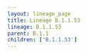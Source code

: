 ```yaml
---
layout: lineage_page
title: Lineage B.1.1.53
lineage: B.1.1.53
parent: B.1.1
children: ['B.1.1.53']
---
```

